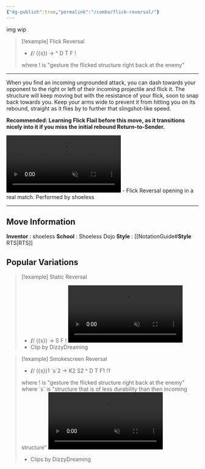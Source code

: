 ```yaml
---
{"dg-publish":true,"permalink":"/combo/flick-reversal/"}
---
```



img wip

> [!example] Flick Reversal
> -  **/**/ ({s}) -> ^ D T F !
>
> where ! is "gesture the flicked structure right back at the enemy"
***

When you find an incoming ungrounded attack, you can dash towards your opponent to the right or left of their incoming projectile and flick it. The structure will keep moving but with the resistance of your flick, soon to snap back towards you. Keep your arms wide to prevent it from hitting you on its rebound, straight as it flies by to further that slingshot-like speed.

**Recommended: Learning Flick Flail before this move, as it transitions nicely into it if you miss the initial rebound Return-to-Sender.**

<video controls loop autoplay muted>  
  <source src="https://files.catbox.moe/roer36.mp4" type="video/mp4">  
  Your browser does not support the video tag.  
</video>
 - Flick Reversal opening in a real match. Performed by shoeless
 
***

## Move Information
**Inventor** : shoeless
**School** : Shoeless Dojo
**Style** : [[NotationGuide#**Style** RTS\|RTS]]

## Popular Variations


> [!example] Static Reversal
> -  **/**/ ({s}) -> S F !
> <video controls loop autoplay muted>  <source src="https://files.catbox.moe/9g7fx1.mp4" type="video/mp4"> Your browser does not support the video tag. </video>
> - Clip by DizzyDreaming


> [!example] Smokescreen Reversal
> -  **/**/ ({s})1 \`s\`2 -> K2 S2 ^ D T F1 !1
> 
> where ! is "gesture the flicked structure right back at the enemy"
> where \`s\` is "structure that is of less durability than then incoming structure"
> <video controls loop autoplay muted>  <source src="https://files.catbox.moe/jq41r7.mp4" type="video/mp4"> Your browser does not support the video tag. </video>
> - Clips by DizzyDreaming

